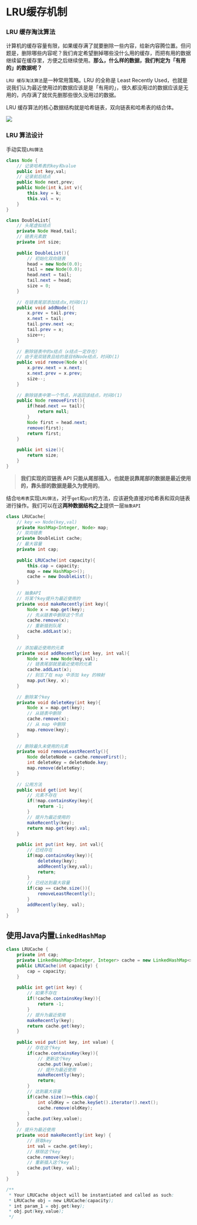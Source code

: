# LRU缓存机制
### LRU 缓存淘汰算法

计算机的缓存容量有限，如果缓存满了就要删除一些内容，给新内容腾位置。但问题是，删除哪些内容呢？我们肯定希望删掉哪些没什么用的缓存，而把有用的数据继续留在缓存里，方便之后继续使用。**那么，什么样的数据，我们判定为「有用的」的数据呢？**

`LRU 缓存淘汰算法`是一种常用策略。LRU 的全称是 Least Recently Used，也就是说我们认为最近使用过的数据应该是是「有用的」，很久都没用过的数据应该是无用的，内存满了就优先删那些很久没用过的数据。

LRU 缓存算法的核心数据结构就是哈希链表，双向链表和哈希表的结合体。

![](https://raw.githubusercontent.com/Merlin218/image-storage/master/picGo/202201141549456.png)

### LRU 算法设计

手动实现`LRU算法`

```java
class Node {
	// 记录哈希表的key和value
	public int key,val;
	// 记录前后结点
	public Node next,prev;
	public Node(int k,int v){
		this.key = k;
		this.val = v;
	}
}

class DoubleList{
	// 头尾虚拟结点
	private Node Head,tail;
	// 链表元素数
	private int size;
	
	public DoubleList(){
		// 初始化双向链表
		head = new Node(0.0);
		tail = new Node(0.0);
		head.next = tail;
		tail.next = head;
		size = 0;
	}
	
	// 在链表尾部添加结点x,时间O(1)
	public void addNode(){
		x.prev = tail.prev;
		x.next = tail;
		tail.prev.next =x;
		tail.prev = x;
		size++;
	}
	
	// 删除链表中的x结点（x结点一定存在）
	// 由于是双链表且给的是目标Node结点，时间O(1)
	public void remove(Node x){
		x.prev.next = x.next;
		x.next.prev = x.prev;
		size--;
	}
	
	// 删除链表中第一个节点，并返回该结点，时间O(1)
	public Node removeFirst(){
		if(head.next == tail){
			return null;
		}
		Node first = head.next;
		remove(first);
		return first;
	}
	
	public int size(){
		return size;
	}
}

```
>**我们实现的双链表 API 只能从尾部插入，也就是说靠尾部的数据是最近使用的，靠头部的数据是最久为使用的**。

结合`哈希表`实现`LRU算法`，对于`get`和`put`的方法，应该避免直接对哈希表和双向链表进行操作。我们可以在这**两种数据结构之上**提供一层`抽象API`

```java
class LRUCache{
	// key => Node(key,val)
	private HashMap<Integer, Node> map;
	// 双向链表
	private DoubleList cache;
	// 最大容量
	private int cap;
	
	public LRUCache(int capacity){
		this.cap = capacity;
		map = new HashMap<>();
		cache = new DoubleList();
	}
	
	// 抽象API
	// 将某个key提升为最近使用的
	private void makeRecently(int key){
		Node x = map.get(key);
		// 先从链表中删除这个节点
    	cache.remove(x);
    	// 重新插到队尾
    	cache.addLast(x);
	}
	
	// 添加最近使用的元素
	private void addRecently(int key, int val){
		Node x = new Node(key,val);
		// 链表尾部就是最近使用的元素
    	cache.addLast(x);
    	// 别忘了在 map 中添加 key 的映射
    	map.put(key, x);
	}
	
	// 删除某个key
	private void deleteKey(int key){
		Node x = map.get(key);
		// 从链表中删除
   	 	cache.remove(x);
    	// 从 map 中删除
    	map.remove(key);
	}
	
	// 删除最久未使用的元素
	private void removeLeastRecently(){
		Node deleteNode = cache.removeFirst();
		int deleteKey = deleteNode.key;
		map.remove(deleteKey);
	}
	
	// 公用方法
	public void get(int key){
		// 元素不存在
		if(!map.containsKey(key){
			return -1;
		}
		// 提升为最近使用的
		makeRecently(key);
		return map.get(key).val;
	}
	
	public int put(int key, int val){
		// 已经存在
		if(map.containsKey(key)){
			deletekey(key);
			addRecently(key,val);
			return;
		}
		// 已经达到最大容量
		if(cap == cache.size()){
			removeLeastRecently();
		}
		addRecently(key, val);
	}
}
```

## 使用Java内置`LinkedHashMap`

```java
class LRUCache {
    private int cap;
    private LinkedHashMap<Integer, Integer> cache = new LinkedHashMap<>();
    public LRUCache(int capacity) {
        cap = capacity;
    }
    
    public int get(int key) {
        // 如果不存在
        if(!cache.containsKey(key)){
            return -1;
        }
        // 提升为最近使用
        makeRecently(key);
        return cache.get(key);
    }
    
    public void put(int key, int value) {
        // 存在这个key
        if(cache.containsKey(key)){
            // 更新这个key
            cache.put(key,value);
            // 提升为最近使用
            makeRecently(key);
            return;
        }
        // 达到最大容量
        if(cache.size()>=this.cap){
            int oldKey = cache.keySet().iterator().next();
            cache.remove(oldKey);
        }
        cache.put(key,value);
    }
    // 提升为最近使用
    private void makeRecently(int key) {
        // 获取key
        int val = cache.get(key);
        // 移除这个key
        cache.remove(key);
        // 重新插入这个key
        cache.put(key, val);
    }
}

/**
 * Your LRUCache object will be instantiated and called as such:
 * LRUCache obj = new LRUCache(capacity);
 * int param_1 = obj.get(key);
 * obj.put(key,value);
 */
```